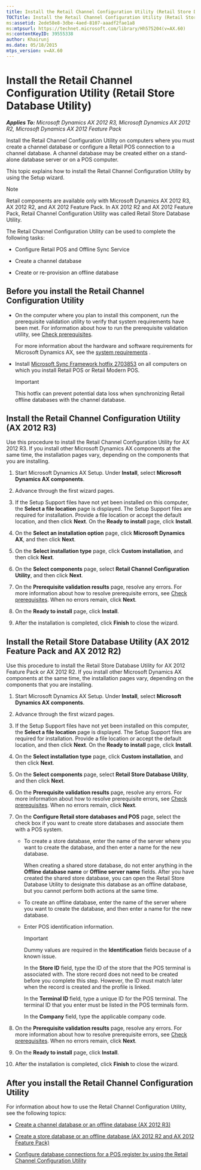 ```yaml
---
title: Install the Retail Channel Configuration Utility (Retail Store Database Utility)
TOCTitle: Install the Retail Channel Configuration Utility (Retail Store Database Utility)
ms:assetid: 2ede58e8-3dbe-4aed-8107-aaadf2fae1a8
ms:mtpsurl: https://technet.microsoft.com/library/Hh575204(v=AX.60)
ms:contentKeyID: 39555338
author: Khairunj
ms.date: 05/18/2015
mtps_version: v=AX.60
---
```


# Install the Retail Channel Configuration Utility (Retail Store Database Utility) 


_**Applies To:** Microsoft Dynamics AX 2012 R3, Microsoft Dynamics AX 2012 R2, Microsoft Dynamics AX 2012 Feature Pack_

Install the Retail Channel Configuration Utility on computers where you must create a channel database or configure a Retail POS connection to a channel database. A channel database may be created either on a stand-alone database server or on a POS computer.

This topic explains how to install the Retail Channel Configuration Utility by using the Setup wizard.


> [!NOTE]
> <P>Retail components are available only with Microsoft Dynamics AX 2012 R3, AX 2012 R2, and AX 2012 Feature Pack. In AX 2012 R2 and AX 2012 Feature Pack, Retail Channel Configuration Utility was called Retail Store Database Utility.</P>



The Retail Channel Configuration Utility can be used to complete the following tasks:

  - Configure Retail POS and Offline Sync Service

  - Create a channel database

  - Create or re-provision an offline database

## Before you install the Retail Channel Configuration Utility

  - On the computer where you plan to install this component, run the prerequisite validation utility to verify that system requirements have been met. For information about how to run the prerequisite validation utility, see [Check prerequisites](check-prerequisites.md).
    
    For more information about the hardware and software requirements for Microsoft Dynamics AX, see the [system requirements](https://go.microsoft.com/fwlink/?linkid=165377) .

  - Install [Microsoft Sync Framework hotfix 2703853](https://support.microsoft.com/kb/2703853) on all computers on which you install Retail POS or Retail Modern POS.
    

    > [!IMPORTANT]
    > <P>This hotfix can prevent potential data loss when synchronizing Retail offline databases with the channel database.</P>



## Install the Retail Channel Configuration Utility (AX 2012 R3)

Use this procedure to install the Retail Channel Configuration Utility for AX 2012 R3. If you install other Microsoft Dynamics AX components at the same time, the installation pages vary, depending on the components that you are installing.

1.  Start Microsoft Dynamics AX Setup. Under **Install**, select **Microsoft Dynamics AX components**.

2.  Advance through the first wizard pages.

3.  If the Setup Support files have not yet been installed on this computer, the **Select a file location** page is displayed. The Setup Support files are required for installation. Provide a file location or accept the default location, and then click **Next**. On the **Ready to install** page, click **Install**.

4.  On the **Select an installation option** page, click **Microsoft Dynamics AX**, and then click **Next**.

5.  On the **Select installation type** page, click **Custom installation**, and then click **Next**.

6.  On the **Select components** page, select **Retail Channel Configuration Utility**, and then click **Next**.

7.  On the **Prerequisite validation results** page, resolve any errors. For more information about how to resolve prerequisite errors, see [Check prerequisites](check-prerequisites.md). When no errors remain, click **Next**.

8.  On the **Ready to install** page, click **Install**.

9.  After the installation is completed, click **Finish** to close the wizard.

## Install the Retail Store Database Utility (AX 2012 Feature Pack and AX 2012 R2)

Use this procedure to install the Retail Store Database Utility for AX 2012 Feature Pack or AX 2012 R2. If you install other Microsoft Dynamics AX components at the same time, the installation pages vary, depending on the components that you are installing.

1.  Start Microsoft Dynamics AX Setup. Under **Install**, select **Microsoft Dynamics AX components**.

2.  Advance through the first wizard pages.

3.  If the Setup Support files have not yet been installed on this computer, the **Select a file location** page is displayed. The Setup Support files are required for installation. Provide a file location or accept the default location, and then click **Next**. On the **Ready to install** page, click **Install**.

4.  On the **Select installation type** page, click **Custom installation**, and then click **Next**.

5.  On the **Select components** page, select **Retail Store Database Utility**, and then click **Next**.

6.  On the **Prerequisite validation results** page, resolve any errors. For more information about how to resolve prerequisite errors, see [Check prerequisites](check-prerequisites.md). When no errors remain, click **Next**.

7.  On the **Configure Retail store databases and POS** page, select the check box if you want to create store databases and associate them with a POS system.
    
      - To create a store database, enter the name of the server where you want to create the database, and then enter a name for the new database.
        
        When creating a shared store database, do not enter anything in the **Offline database name** or **Offline server name** fields. After you have created the shared store database, you can open the Retail Store Database Utility to designate this database as an offline database, but you cannot perform both actions at the same time.
    
      - To create an offline database, enter the name of the server where you want to create the database, and then enter a name for the new database.
    
      - Enter POS identification information.
        

        > [!IMPORTANT]
        > <P>Dummy values are required in the <STRONG>Identification</STRONG> fields because of a known issue.</P>

        
        In the **Store ID** field, type the ID of the store that the POS terminal is associated with. The store record does not need to be created before you complete this step. However, the ID must match later when the record is created and the profile is linked.
        
        In the **Terminal ID** field, type a unique ID for the POS terminal. The terminal ID that you enter must be listed in the POS terminals form.
        
        In the **Company** field, type the applicable company code.

8.  On the **Prerequisite validation results** page, resolve any errors. For more information about how to resolve prerequisite errors, see [Check prerequisites](check-prerequisites.md). When no errors remain, click **Next**.

9.  On the **Ready to install** page, click **Install**.

10. After the installation is completed, click **Finish** to close the wizard.

## After you install the Retail Channel Configuration Utility

For information about how to use the Retail Channel Configuration Utility, see the following topics:

  - [Create a channel database or an offline database (AX 2012 R3)](create-a-channel-database-or-an-offline-database-ax-2012-r3.md)

  - [Create a store database or an offline database (AX 2012 R2 and AX 2012 Feature Pack)](create-a-store-database-or-an-offline-database-ax-2012-r2-and-ax-2012-feature-pack.md)

  - [Configure database connections for a POS register by using the Retail Channel Configuration Utility](configure-database-connections-for-a-pos-register-by-using-the-retail-channel-configuration-utility.md)

  


